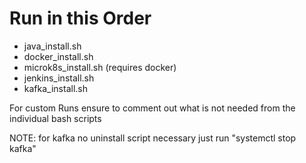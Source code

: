 # Run in this Order
- java_install.sh
- docker_install.sh
- microk8s_install.sh (requires docker)
- jenkins_install.sh
- kafka_install.sh


For custom Runs ensure to comment out what is not needed from the individual bash scripts

NOTE: for kafka no uninstall script necessary just run "systemctl stop kafka"